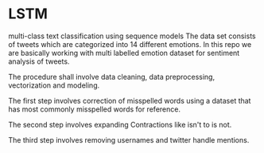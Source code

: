 # LSTM
multi-class text classification using sequence models
The data set consists of tweets which are categorized into 14 different emotions. 
In this repo we are basically working with multi labelled emotion dataset for sentiment analysis of tweets.

The procedure shall involve data cleaning, data preprocessing, vectorization and modeling.


The first step involves correction of misspelled words using a dataset that has most commonly misspelled words for reference.

The second step involves expanding Contractions like isn't to is not.

The third step involves removing usernames and twitter handle mentions.
